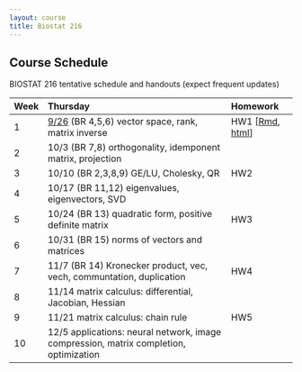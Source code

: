 ```yaml
---
layout: course
title: Biostat 216
---
```


## Course Schedule

BIOSTAT 216 tentative schedule and handouts (expect frequent updates)

| Week | Thursday | Homework |
|:-----------|:------------|:------------|
| 1 | [9/26](http://ucla-biostat216-2019fall.github.io/2019/09/26/week1-day1.html) (BR 4,5,6) vector space, rank, matrix inverse | HW1 \[[Rmd](), [html]()\] |  
| 2 | 10/3 (BR 7,8) orthogonality, idemponent matrix, projection |   |  
| 3 | 10/10 (BR 2,3,8,9) GE/LU, Cholesky, QR | HW2 |  
| 4 | 10/17 (BR 11,12) eigenvalues, eigenvectors, SVD | |  
| 5 | 10/24 (BR 13) quadratic form, positive definite matrix | HW3 |  
| 6 | 10/31 (BR 15) norms of vectors and matrices | |   
| 7 | 11/7 (BR 14) Kronecker product, vec, vech, communtation, duplication | HW4 |  
| 8 | 11/14 matrix calculus: differential, Jacobian, Hessian | |   
| 9 | 11/21 matrix calculus: chain rule | HW5 |   
| 10 | 12/5 applications: neural network, image compression, matrix completion, optimization | |   
